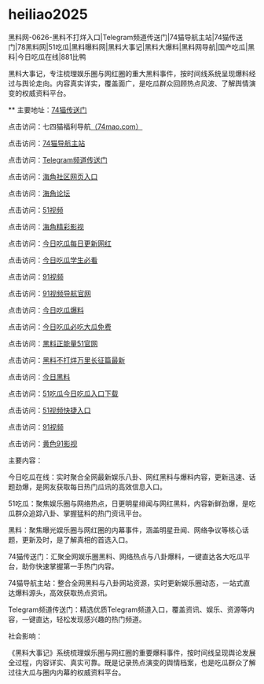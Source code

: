 # heiliao2025
黑料网-0626-黑料不打烊入口|Telegram频道传送门|74猫导航主站|74猫传送门|78黑料网|51吃瓜|黑料曝料网|黑料大事记|黑料大爆料|黑料网导航|国产吃瓜|黑料|今日吃瓜在线|881比鸭

黑料大事记，专注梳理娱乐圈与网红圈的重大黑料事件，按时间线系统呈现爆料经过与舆论走向。内容真实详实，覆盖面广，是吃瓜群众回顾热点风波、了解舆情演变的权威资料平台。

** 主要地址：<a href="https://74mao.com/">74猫传送门</a>

点击访问：七四猫福利导航<a href="https://74mao.com/">（74mao.com）</a>

点击访问：<a href="https://74mao.com/">74猫导航主站</a>

点击访问：<a href="https://74mao.com/">Telegram频道传送门</a>

点击访问：<a href="https://hj-431.pages.dev/">海角社区网页入口</a>

点击访问：<a href="https://hj-430.pages.dev/">海角论坛</a>

点击访问：<a href="https://hj-429.pages.dev/">51视频</a>

点击访问：<a href="https://hj-428.pages.dev/">海角精彩影视</a>

点击访问：<a href="https://chigua-72.pages.dev/">今日吃瓜每日更新网红</a>

点击访问：<a href="https://chigua872.pages.dev/">今日吃瓜学生必看</a>

点击访问：<a href="https://hj-415.pages.dev/">91视频</a>

点击访问：<a href="https://hj-414.pages.dev/">91视频导航官网</a>

点击访问：<a href="https://chigua387.pages.dev/">今日吃瓜爆料</a>

点击访问：<a href="https://chigua367.pages.dev/">今日吃瓜必吃大瓜免费</a>

点击访问：<a href="https://heiliao673.pages.dev/">黑料正能量51官网</a>

点击访问：<a href="https://heiliao375.pages.dev/">黑料不打烊万里长征篇最新</a>

点击访问：<a href="https://heiliao253.pages.dev/">今日黑料</a>

点击访问：<a href="https://chigua162.pages.dev/">51吃瓜今日吃瓜入口下载</a>

点击访问：<a href="https://hj-280.pages.dev/">51视频快捷入口</a>

点击访问：<a href="https://hj-83.pages.dev/">91视频</a>

点击访问：<a href="https://hj-85.pages.dev/">黄色91影视</a>

主要内容：

今日吃瓜在线：实时聚合全网最新娱乐八卦、网红黑料与爆料内容，更新迅速、话题劲爆，是网友获取每日热门瓜讯的高效信息入口。

51吃瓜：聚焦娱乐圈与网络热点，日更明星绯闻与网红黑料，内容新鲜劲爆，是吃瓜群众追踪八卦、掌握猛料的热门资讯平台。

黑料：聚焦曝光娱乐圈与网红圈的内幕事件，涵盖明星丑闻、网络争议等核心话题，更新及时，是了解真相的首选入口。

74猫传送门：汇聚全网娱乐圈黑料、网络热点与八卦爆料，一键直达各大吃瓜平台，助你快速掌握第一手热门内容。

74猫导航主站：整合全网黑料与八卦网站资源，实时更新娱乐圈动态，一站式直达爆料源头，高效获取热点资讯。

Telegram频道传送门：精选优质Telegram频道入口，覆盖资讯、娱乐、资源等内容，一键直达，轻松发现感兴趣的热门频道。

社会影响：

《黑料大事记》系统梳理娱乐圈与网红圈的重要爆料事件，按时间线呈现舆论发展全过程，内容详实、真实可靠。既是记录热点演变的舆情档案，也是吃瓜群众了解过往大瓜与圈内内幕的权威资料平台。

<span style="display:none;">[Canonical link](https://github.com/dfo20250625/mfo8）</span>
